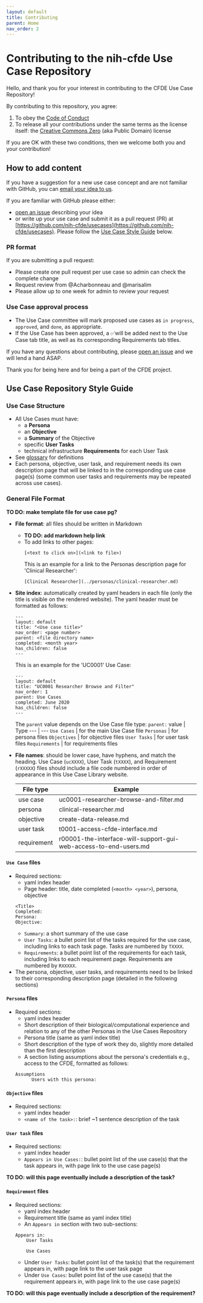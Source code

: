 ```yaml
---
layout: default
title: Contributing
parent: Home
nav_order: 2
---
```


# Contributing to the nih-cfde Use Case Repository

Hello, and thank you for your interest in contributing to the CFDE Use Case Repository!

By contributing to this repository, you agree:

1.  To obey the [Code of Conduct](./CODEOFCONDUCT.md)
2.  To release all your contributions under the same terms as the license itself: the [Creative Commons Zero](./LICENSE.md) (aka Public Domain) license

If you are OK with these two conditions, then we welcome both you and your contribution!

## How to add content

If you have a suggestion for a new use case concept and are not familiar with GitHub, you can [email your idea to us](mailto:autohelp+int+851+6545985337373134556@CFDE.groups.io).

If you are familiar with GitHub please either:
  - [open an issue](https://github.com/nih-cfde/usecases/issues/new) describing your idea
  - or write up your use case and submit it as a pull request (PR) at [https://github.com/nih-cfde/usecases](https://github.com/nih-cfde/usecases). Please follow the [Use Case Style Guide](#usecasestyle) below.

### PR format
If you are submitting a pull request:
- Please create one pull request per use case so admin can check the complete change
- Request review from @Acharbonneau and @marisalim
- Please allow up to one week for admin to review your request

### Use Case approval process
  - The Use Case committee will mark proposed use cases as `in progress`, `approved`, and `done`, as appropriate.
  - If the Use Case has been approved, a &#x2705;will be added next to the Use Case tab title, as well as its corresponding Requirements tab titles.

If you have any questions about contributing, please [open an issue](https://github.com/nih-cfde/usecases/issues/new) and we will lend a hand ASAP.

Thank you for being here and for being a part of the CFDE project.

## Use Case Repository Style Guide <a name="usecasestyle"></a>

### Use Case Structure
- All Use Cases must have:
  - a **Persona**
  - an **Objective**
  - a **Summary** of the Objective
  - specific **User Tasks**
  - technical infrastructure **Requirements** for each User Task
- See [glossary](./glossary.md) for definitions
- Each persona, objective, user task, and requirement needs its own description page that will be linked to in the corresponding use case page(s) (some common user tasks and requirements may be repeated across use cases).


### General File Format

  **TO DO: make template file for use case pg?**

- **File format**: all files should be written in Markdown
  - **TO DO: add markdown help link**
  - To add links to other pages:
    ```
    [<text to click on>](<link to file>)
    ```
    This is an example for a link to the Personas description page for 'Clinical Researcher':
    ```
    [Clinical Researcher](../personas/clinical-researcher.md)
    ```
- **Site index**: automatically created by yaml headers in each file (only the title is visible on the rendered website). The yaml header must be formatted as follows:
  ```
  ---
  layout: default
  title: "<Use case title>"
  nav_order: <page number>
  parent: <file directory name>
  completed: <month year>
  has_children: false
  ---
  ```
  This is an example for the 'UC0001' Use Case:
  ```
  ---
  layout: default
  title: "UC0001 Researcher Browse and Filter"
  nav_order: 1
  parent: Use Cases
  completed: June 2020
  has_children: false
  ---
  ```
  The `parent` value depends on the Use Case file type:
  `parent:` value | Type
  --- | ---
  `Use Cases` | for the main Use Case file
  `Personas` | for persona files
  `Objectives` | for objective files
  `User Tasks` | for user task files
  `Requirements` | for requirements files
  
- **File names**: should be lower case, have hyphens, and match the heading. Use Case (`ucXXXX`), User Task (`tXXXX`), and Requirement (`rXXXXX`) files should include a file code numbered in order of appearance in this Use Case Library website.

    File type | Example
    --- | ---
    use case | uc0001-researcher-browse-and-filter.md
    persona | clinical-researcher.md
    objective | create-data-release.md
    user task | t0001-access-cfde-interface.md
    requirement | r00001-the-interface-will-support-gui-web-access-to-end-users.md

#### `Use Case` files
- Required sections:
  - yaml index header
  - Page header: title, date completed (`<month> <year>`), persona, objective
  ```
  <Title>
  Completed:
  Persona:
  Objective:
  ```
  - `Summary`: a short summary of the use case
  - `User Tasks`: a bullet point list of the tasks required for the use case, including links to each task page. Tasks are numbered by `TXXXX`.
  - `Requirements`: a bullet point list of the requirements for each task, including links to each requirement page. Requirements are numbered by `RXXXXX`.
- The persona, objective, user tasks, and requirements need to be linked to their corresponding description page (detailed in the following sections)

#### `Persona` files
- Required sections:
  - yaml index header
  - Short description of their biological/computational experience and relation to any of the other Personas in the Use Cases Repository
  - Persona title (same as yaml index title)
  - Short description of the type of work they do, slightly more detailed than the first description
  - A section listing assumptions about the persona's credentials e.g., access to the CFDE, formatted as follows:
  ```
  Assumptions
        Users with this persona:
  ```

#### `Objective` files
- Required sections:
  - yaml index header
  - `<name of the task>:`: brief ~1 sentence description of the task

#### `User task` files
- Required sections:
  - yaml index header
  - `Appears in Use Cases:`: bullet point list of the use case(s) that the task appears in, with page link to the use case page(s)

**TO DO: will this page eventually include a description of the task?**

#### `Requirement` files
- Required sections:
  - yaml index header
  - Requirement title (same as yaml index title)
  - An `Appears in` section with two sub-sections:
  ```
  Appears in:
      User Tasks

      Use Cases
  ```
    - Under `User Tasks`: bullet point list of the task(s) that the requirement appears in, with page link to the user task page
    - Under `Use Cases`: bullet point list of the use case(s) that the requirement appears in, with page link to the use case page(s)

**TO DO: will this page eventually include a description of the requirement?**
